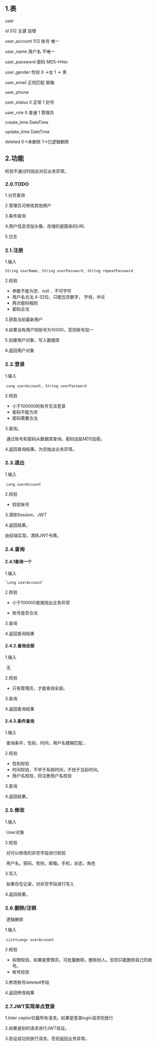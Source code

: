 ## 1.表

user

id     512    主键 自增    

user_account  512   账号   唯一

user_name    用户名 不唯一

user_password   密码  MD5->Hex

user_gender    性别 0 ->女  1 -> 男

user_email          正则匹配  邮箱

user_phone       

user_status      0 正常  1 封号

user_role          0 普通  1 管理员

create_time       DateTime

update_time       DateTime

deleted               0->未删除  1->已逻辑删除

## 2.功能

检验不通过时抛出对应业务异常。

### 2.0.TODO

1.分页查询

2.管理员可修改其他用户

3.条件查询

4.用户信息添加头像，存储的是图床的URL

5.日志

### 2.1.注册

1.输入

`String userName, String userPassword, String repeatPassword`

2.校验

* 参数不能为空、null 、不可字符
* 用户名合法,4-32位，只能包含数字， 字母，中文
* 两次密码相同
* 密码合法

3.获取当前最新用户

4.如果没有用户则账号为10000，否则账号加一

5.创建用户对象，写入数据库

6.返回用户对象

### 2.2.登录

1.输入

​	`Long userAccount, String userPassword`

2.校验

* 小于100000的账号无法登录
* 密码不能为空
* 密码需要合法

3.查询。

​	通过账号和密码从数据库查询。密码加盐MD5加密。

4.返回查询结果。为空抛出业务异常。

### 2.3.退出

1.输入

​	`Long userAccount`

2.校验

* 校验账号

3.清除Session、JWT

4.返回结果。

由前端实现，清除JWT令牌。

### 2.4.查询

#### 2.4.1查询一个

1.输入

 	`Long userAccount`

2.校验

* 小于100000直接抛出业务异常

* 账号是否合法

3.查询

4.返回查询结果

#### 2.4.2.查询全部

1.输入

​	无

2.校验

* 只有管理员，才能查询全部。

3.查询

4.返回查询结果

#### 2.4.3.条件查询

1.输入

​	查询条件，性别，时间，用户名模糊匹配...

2.校验

* 性别校验
* 时间校验，不早于系统时间，不快于当前时间。
* 用户名校验，同注册用户名校验

3.查询

4.返回结果。

### 2.5.修改

1.输入

​	User对象

2.检验

​	对可以修改的非空字段进行校验

​	用户名，密码，性别，邮箱，手机，状态，角色

3.写入

​	如果存在记录，对非空字段进行写入

4.返回结果。

### 2.6.删除/注销

​	逻辑删除

1.输入

​	`List<Long> userAccount`

2.校验

* 权限校验，如果是管理员，可批量删除，删除别人。否则只能删除自己的账号。
* 账号校验

3.修改账号deleted字段

4.返回修改结果

### 2.7.JWT实现单点登录

1.Inter  ceptor拦截所有请求。如果是登录login请求则放行

2.如果是别的请求进行JWT验证。

3.验证成功则放行请求。否则返回业务异常。


















































